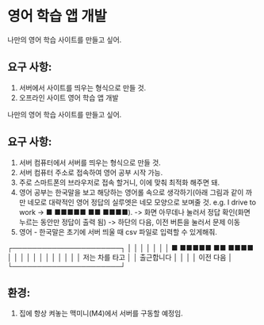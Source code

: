# 영어 학습 앱 개발

나만의 영어 학습 사이트를 만들고 싶어.

## 요구 사항:

1. 서버에서 사이트를 띄우는 형식으로 만들 것.
2. 오프라인 사이트 영어 학습 앱 개발

나만의 영어 학습 사이트를 만들고 싶어.

## 요구 사항:

1. 서버 컴퓨터에서 서버를 띄우는 형식으로 만들 것.
2. 서버 컴퓨터 주소로 접속하여 영어 공부 시작 가능.
3. 주로 스마트폰의 브라우저로 접속 할거니, 이에 맞춰 최적화 해주면 돼.
4. 영어 공부는 한국말을 보고 해당하는 영어롤 속으로 생각하기(아래 그림과 같이 까만 네모로 대략적인 영어 정답의 실루엣은 네모 모양으로 보며줄 것. e.g. I drive to work -> ■ ■■■■■ ■■ ■■■■).
   -> 화면 아무데나 눌러서 정답 확인(화면 누르는 동안만 정답이 출력 됨)
   -> 하단의 다음, 이전 버튼을 눌러서 문제 이동
5. 영어 - 한국말은 초기에 서버 띄울 때 csv 파일로 입력할 수 있게해줘.

┌──────────────────────┐
│                      │
│                      │
│                      │
│    ■ ■■■■■ ■■ ■■■■   │
│                      │
│                      │
│                      │
│                      │
│                      │
│    저는 차를 타고     │
│      출근합니다       │
│                      │
│ 이전             다음 │
└──────────────────────┘

## 환경:
1. 집에 항상 켜놓는 맥미니(M4)에서 서버를 구동할 예정임.
